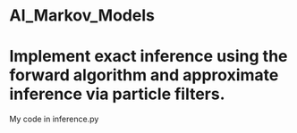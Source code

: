 # AI_Markov_Models

# Implement exact inference using the forward algorithm and approximate inference via particle filters.

My code in inference.py

